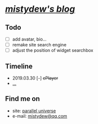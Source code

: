 # [_mistydew's blog_](https://mistydew.github.io)

## Todo

- [ ] add avatar, bio...
- [ ] remake site search engine
- [ ] adjust the position of widget searchbox

## Timeline

* 2019.03.30 [-] ~~cPlayer~~
* [...](/timeline.md)

## Find me on

* site: [parallel universe](https://mistydew.github.io)
* e-mail: [mistydew@qq.com](mailto:mistydew@qq.com)
